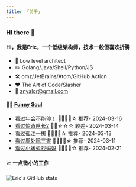 ```yaml
---
title: 「关于」
---
```


### Hi there 👋

#### Hi，我是Eric，一个低级架构师，技术一般但喜欢折腾

- :briefcase: Low level architect<br/>
- :pencil2: Golang/Java/Shell/Python/JS<br/>
- :hammer_and_wrench: omz/JetBrains/Atom/GitHub Action<br/>
- :hearts: The Art of Code/Slasher<br/>
- :email: znyalor@gmail.com<br/>

#### 🤾‍♂️ <a href="https://movie.douban.com/people/znyalor/collect" target="_blank">Funny Soul</a>

<!-- START_SECTION:douban -->
* <a href='http://movie.douban.com/subject/35725869/' target='_blank'>看过年会不能停！</a> 🌟🌟🌟🌟☆ 推荐- 2024-03-16
* <a href='http://movie.douban.com/subject/34678231/' target='_blank'>看过惊奇队长2</a> 🌟🌟☆☆☆ 较差- 2024-03-14
* <a href='http://movie.douban.com/subject/35267224/' target='_blank'>看过孤注一掷</a> 🌟🌟🌟🌟☆ 推荐- 2024-03-13
* <a href='http://movie.douban.com/subject/36151692/' target='_blank'>看过周处除三害</a> 🌟🌟🌟🌟☆ 推荐- 2024-03-11
* <a href='http://movie.douban.com/subject/3335371/' target='_blank'>看过小蝌蚪找妈妈</a> 🌟🌟🌟🌟☆ 推荐- 2024-02-21
<!-- END_SECTION:douban -->


#### 📈 一点微小的工作

![Eric's GitHub stats](https://github-readme-stats.vercel.app/api?username=zylele&show_icons=true&count_private=true&theme=vue)